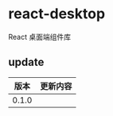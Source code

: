 # react-desktop

React 桌面端组件库


## update

| 版本  | 更新内容                                                     |
| ----- | ------------------------------------------------------------ |
| 0.1.0 | 						                                       |